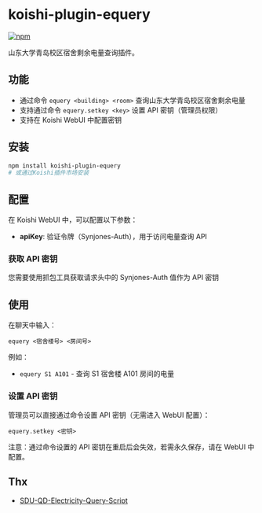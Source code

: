 # koishi-plugin-equery

[![npm](https://img.shields.io/npm/v/koishi-plugin-equery?style=flat-square)](https://www.npmjs.com/package/koishi-plugin-equery)

山东大学青岛校区宿舍剩余电量查询插件。

## 功能

-   通过命令 `equery <building> <room>` 查询山东大学青岛校区宿舍剩余电量
-   支持通过命令 `equery.setkey <key>` 设置 API 密钥（管理员权限）
-   支持在 Koishi WebUI 中配置密钥

## 安装

```bash
npm install koishi-plugin-equery
# 或通过Koishi插件市场安装
```

## 配置

在 Koishi WebUI 中，可以配置以下参数：

-   **apiKey**: 验证令牌（Synjones-Auth），用于访问电量查询 API

### 获取 API 密钥

您需要使用抓包工具获取请求头中的 Synjones-Auth 值作为 API 密钥

## 使用

在聊天中输入：

```
equery <宿舍楼号> <房间号>
```

例如：

-   `equery S1 A101` - 查询 S1 宿舍楼 A101 房间的电量

### 设置 API 密钥

管理员可以直接通过命令设置 API 密钥（无需进入 WebUI 配置）：

```
equery.setkey <密钥>
```

注意：通过命令设置的 API 密钥在重启后会失效，若需永久保存，请在 WebUI 中配置。

## Thx

-   [SDU-QD-Electricity-Query-Script](https://github.com/Dregen-Yor/SDU-QD-Electricity-Query-Script)
